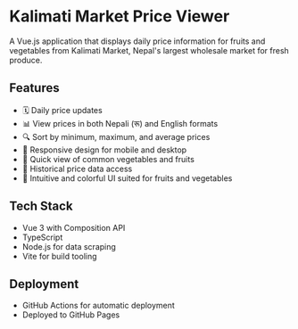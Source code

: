 # Kalimati Market Price Viewer

A Vue.js application that displays daily price information for fruits and vegetables from Kalimati Market, Nepal's largest wholesale market for fresh produce.

## Features

- 🗓️ Daily price updates
- 📊 View prices in both Nepali (रू) and English formats
- 🔍 Sort by minimum, maximum, and average prices
- 📱 Responsive design for mobile and desktop
- 🥬 Quick view of common vegetables and fruits
- 📅 Historical price data access
- 🎨 Intuitive and colorful UI suited for fruits and vegetables

## Tech Stack

- Vue 3 with Composition API
- TypeScript
- Node.js for data scraping
- Vite for build tooling

## Deployment

- GitHub Actions for automatic deployment
- Deployed to GitHub Pages